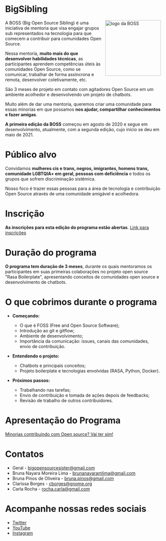 # BigSibling

<img align = 'right' alt = "logo da BOSS" src="https://pbs.twimg.com/profile_images/1293316517606633472/XaXs5OXJ_400x400.png" width = "180"/>


A BOSS (Big Open Source Sibling) é uma iniciativa de mentoria que visa engajar grupos sub representados na tecnologia para que comecem a contribuir para comunidades Open Source. 

Nessa mentoria, **muito mais do que desenvolver habilidades técnicas**, as participantes aprendem competências úteis às comunidades Open Source, como se comunicar, trabalhar de forma assíncrona e remota, desenvolver coletivamente, etc.

São 3 meses de projeto em contato com agitadores Open Source em um ambiente acolhedor e desenvolvendo um projeto de chatbots. 

Muito além de dar uma mentoria, queremos criar uma comunidade para essas minorias em que possamos **nos ajudar, compartilhar conhecimentos e fazer amigas**.

**A primeira edição da BOSS** começou em agosto de 2020 e segue em desenvolvimento, atualmente, com a segunda edição, cujo início se deu em maio de 2021.

# Público alvo

Convidamos **mulheres cis e trans, negros, imigrantes, homens trans, comunidade LGBTQIA+ em geral, pessoas com deficiência** e todos os grupos que sofrem discriminação sistêmica.

Nosso foco é trazer essas pessoas para a área de tecnologia e contribuição Open Source através de uma comunidade amigável e acolhedora.

# Inscrição

**As inscrições para esta edição do programa estão abertas**. [Link para inscrições](https://docs.google.com/forms/d/e/1FAIpQLSc4ANbC732JcERp4yE_jn0nanIZ3XGbFgqbQRRrEtyLJMuCuw/viewform)

# Duração do programa

**O programa tem duração de 3 meses**, durante os quais mentoramos os participantes em suas primeiras colaborações no projeto open source "Rasa Boilerplate", apresentando conceitos de comunidades open source e desenvolvimento de chatbots.

# O que cobrimos durante o programa

* **Começando:**
    * O que é FOSS (Free and Open Source Software);
    * Introdução ao git e gitflow;
    * Ambiente de desenvolvimento;
    * Importância da comunicação: issues, canais das comunidades, envio de contribuição.

* **Entendendo o projeto:**
    * Chatbots e principais conceitos;
    * Projeto boilerplate e tecnologias envolvidas (RASA, Python, Docker).

* **Próximos passos:**
    * Trabalhando nas tarefas;
    * Envio de contribuição e tomada de ações depois de feedbacks;
    * Revisão de trabalho de outros contribuidores.
    
# Apresentação do Programa

[Minorias contribuindo com Open source? Vai ter sim!](https://youtu.be/EOn9o4DoBFs?t=25599)

# Contatos

- Geral - bigopensourcesister@gmail.com
- Bruna Nayara Moreira Lima - brunanayaramlima@gmail.com
- Bruna Pinos de Oliveira - bruna.pinos@gmail.com
- Clarissa Borges - cborges@gnome.org
- Carla Rocha - rocha.carla@gmail.com

# Acompanhe nossas redes sociais

- [Twitter](https://twitter.com/opensourcesib)
- [YouTube](https://www.youtube.com/channel/UCQxKAvq-QLq57dqGYI_TuFw)
- [Instagram](https://www.instagram.com/open.source.sibling/)

